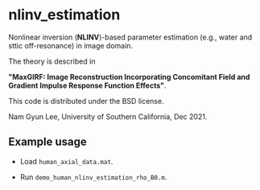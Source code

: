 # nlinv_estimation
 
Nonlinear inversion (**NLINV**)-based parameter estimation (e.g., water and sttic off-resonance) in image domain.

The theory is described in

**"MaxGIRF: Image Reconstruction Incorporating Concomitant
Field and Gradient Impulse Response Function Effects"**.

This code is distributed under the BSD license.

Nam Gyun Lee, University of Southern California, Dec 2021.

## Example usage
   
   * Load `human_axial_data.mat`.
   
   * Run `demo_human_nlinv_estimation_rho_B0.m`.
